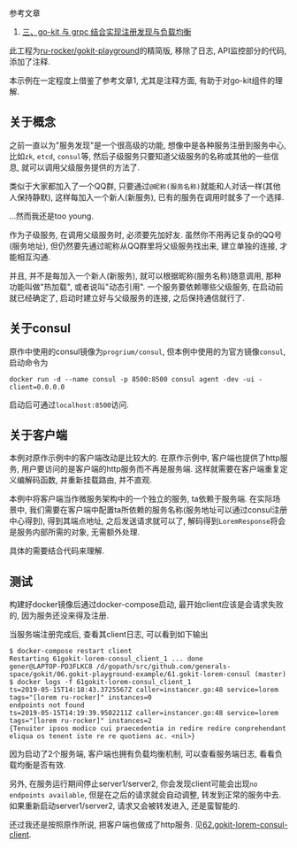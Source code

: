 参考文章

1. [三、go-kit 与 grpc 结合实现注册发现与负载均衡](https://hacpai.com/article/1524894068545)

此工程为[ru-rocker/gokit-playground](https://github.com/ru-rocker/gokit-playground/tree/master/lorem-consul)的精简版, 移除了日志, API监控部分的代码, 添加了注释.

本示例在一定程度上借鉴了参考文章1, 尤其是注释方面, 有助于对go-kit组件的理解.

## 关于概念

之前一直以为"服务发现"是一个很高级的功能, 想像中是各种服务注册到服务中心, 比如`zk`, `etcd`, `consul`等, 然后子级服务只要知道父级服务的名称或其他的一些信息, 就可以调用父级服务提供的方法了. 

类似于大家都加入了一个QQ群, 只要通过`@昵称(服务名称)`就能和人对话一样(其他人保持静默), 这样每加入一个新人(新服务), 已有的服务在调用时就多了一个选择.

...然而我还是too young. 

作为子级服务, 在调用父级服务时, 必须要先加好友. 虽然你不用再记复杂的QQ号(服务地址), 但仍然要先通过昵称从QQ群里将父级服务找出来, 建立单独的连接, 才能相互沟通.

并且, 并不是每加入一个新人(新服务), 就可以根据昵称(服务名称)随意调用, 那种功能叫做"热加载", 或者说叫"动态引用". 一个服务要依赖哪些父级服务, 在启动前就已经确定了, 启动时建立好与父级服务的连接, 之后保持通信就行了.

## 关于consul

原作中使用的consul镜像为`progrium/consul`, 但本例中使用的为官方镜像`consul`, 启动命令为

```
docker run -d --name consul -p 8500:8500 consul agent -dev -ui -client=0.0.0.0
```

启动后可通过`localhost:8500`访问.

## 关于客户端

本例对原作示例中的客户端改动是比较大的. 在原作示例中, 客户端也提供了http服务, 用户要访问的是客户端的http服务而不再是服务端. 这样就需要在客户端重复定义编解码函数, 并重新挂载路由, 并不直观.

本例中将客户端当作微服务架构中的一个独立的服务, ta依赖于服务端. 在实际场景中, 我们需要在客户端中配置ta所依赖的服务名称(服务地址可以通过consul注册中心得到), 得到其端点地址, 之后发送请求就可以了, 解码得到`LoremResponse`将会是服务内部所需的对象, 无需额外处理.

具体的需要结合代码来理解.

## 测试

构建好docker镜像后通过docker-compose启动, 最开始client应该是会请求失败的, 因为服务还没来得及注册.

当服务端注册完成后, 查看其client日志, 可以看到如下输出

```
$ docker-compose restart client
Restarting 61gokit-lorem-consul_client_1 ... done
gener@LAPTOP-PD3FLKC8 /d/gopath/src/github.com/generals-space/gokit/06.gokit-playground-example/61.gokit-lorem-consul (master)
$ docker logs -f 61gokit-lorem-consul_client_1
ts=2019-05-15T14:18:43.3725567Z caller=instancer.go:48 service=lorem tags="[lorem ru-rocker]" instances=0
endpoints not found
ts=2019-05-15T14:19:39.9502211Z caller=instancer.go:48 service=lorem tags="[lorem ru-rocker]" instances=2
{Tenuiter ipsos modico cui praecedentia in redire redire conprehendant eliqua os tenent iste re re quotiens ac. <nil>}
```

因为启动了2个服务端, 客户端也拥有负载均衡机制, 可以查看服务端日志, 看看负载均衡是否有效.

另外, 在服务运行期间停止server1/server2, 你会发现client可能会出现`no endpoints available`, 但是在之后的请求就会自动调整, 转发到正常的服务中去. 如果重新启动server1/server2, 请求又会被转发进入, 还是蛮智能的.

还过我还是按照原作所说, 把客户端也做成了http服务. 见[62.gokit-lorem-consul-client]().
